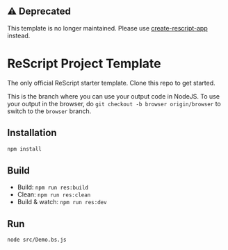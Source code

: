 ## ⚠️ Deprecated

This template is no longer maintained. Please use [create-rescript-app](https://github.com/rescript-lang/create-rescript-app) instead. 

# ReScript Project Template

The only official ReScript starter template. Clone this repo to get started.

This is the branch where you can use your output code in NodeJS. To use your output in the browser, do `git checkout -b browser origin/browser` to switch to the `browser` branch.

## Installation

```sh
npm install
```

## Build

- Build: `npm run res:build`
- Clean: `npm run res:clean`
- Build & watch: `npm run res:dev`

## Run

```sh
node src/Demo.bs.js
```
